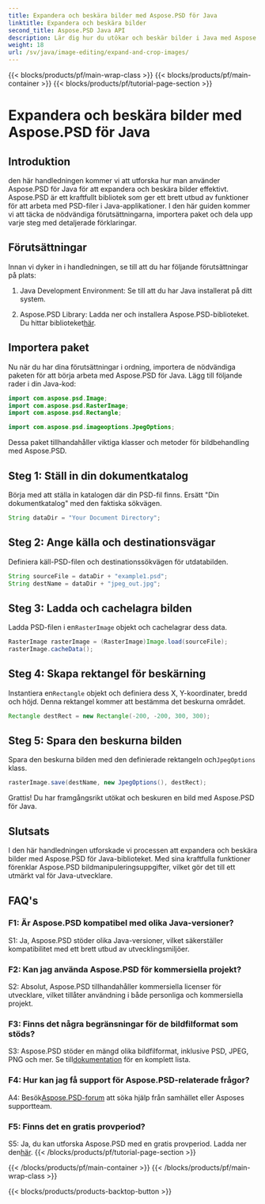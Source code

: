 ```yaml
---
title: Expandera och beskära bilder med Aspose.PSD för Java
linktitle: Expandera och beskära bilder
second_title: Aspose.PSD Java API
description: Lär dig hur du utökar och beskär bilder i Java med Aspose.PSD. Steg-för-steg-guide för effektiv bildbehandling.
weight: 18
url: /sv/java/image-editing/expand-and-crop-images/
---
```


{{< blocks/products/pf/main-wrap-class >}}
{{< blocks/products/pf/main-container >}}
{{< blocks/products/pf/tutorial-page-section >}}

# Expandera och beskära bilder med Aspose.PSD för Java

## Introduktion

den här handledningen kommer vi att utforska hur man använder Aspose.PSD för Java för att expandera och beskära bilder effektivt. Aspose.PSD är ett kraftfullt bibliotek som ger ett brett utbud av funktioner för att arbeta med PSD-filer i Java-applikationer. I den här guiden kommer vi att täcka de nödvändiga förutsättningarna, importera paket och dela upp varje steg med detaljerade förklaringar.

## Förutsättningar

Innan vi dyker in i handledningen, se till att du har följande förutsättningar på plats:

1. Java Development Environment: Se till att du har Java installerat på ditt system.

2.  Aspose.PSD Library: Ladda ner och installera Aspose.PSD-biblioteket. Du hittar biblioteket[här](https://releases.aspose.com/psd/java/).

## Importera paket

Nu när du har dina förutsättningar i ordning, importera de nödvändiga paketen för att börja arbeta med Aspose.PSD för Java. Lägg till följande rader i din Java-kod:

```java
import com.aspose.psd.Image;
import com.aspose.psd.RasterImage;
import com.aspose.psd.Rectangle;

import com.aspose.psd.imageoptions.JpegOptions;
```

Dessa paket tillhandahåller viktiga klasser och metoder för bildbehandling med Aspose.PSD.

## Steg 1: Ställ in din dokumentkatalog

Börja med att ställa in katalogen där din PSD-fil finns. Ersätt "Din dokumentkatalog" med den faktiska sökvägen.

```java
String dataDir = "Your Document Directory";
```

## Steg 2: Ange källa och destinationsvägar

Definiera käll-PSD-filen och destinationssökvägen för utdatabilden.

```java
String sourceFile = dataDir + "example1.psd";
String destName = dataDir + "jpeg_out.jpg";
```

## Steg 3: Ladda och cachelagra bilden

 Ladda PSD-filen i en`RasterImage` objekt och cachelagrar dess data.

```java
RasterImage rasterImage = (RasterImage)Image.load(sourceFile);
rasterImage.cacheData();
```

## Steg 4: Skapa rektangel för beskärning

 Instantiera en`Rectangle` objekt och definiera dess X, Y-koordinater, bredd och höjd. Denna rektangel kommer att bestämma det beskurna området.

```java
Rectangle destRect = new Rectangle(-200, -200, 300, 300);
```

## Steg 5: Spara den beskurna bilden

 Spara den beskurna bilden med den definierade rektangeln och`JpegOptions` klass.

```java
rasterImage.save(destName, new JpegOptions(), destRect);
```

Grattis! Du har framgångsrikt utökat och beskuren en bild med Aspose.PSD för Java.

## Slutsats

I den här handledningen utforskade vi processen att expandera och beskära bilder med Aspose.PSD för Java-biblioteket. Med sina kraftfulla funktioner förenklar Aspose.PSD bildmanipuleringsuppgifter, vilket gör det till ett utmärkt val för Java-utvecklare.

## FAQ's

### F1: Är Aspose.PSD kompatibel med olika Java-versioner?

S1: Ja, Aspose.PSD stöder olika Java-versioner, vilket säkerställer kompatibilitet med ett brett utbud av utvecklingsmiljöer.

### F2: Kan jag använda Aspose.PSD för kommersiella projekt?

S2: Absolut, Aspose.PSD tillhandahåller kommersiella licenser för utvecklare, vilket tillåter användning i både personliga och kommersiella projekt.

### F3: Finns det några begränsningar för de bildfilformat som stöds?

 S3: Aspose.PSD stöder en mängd olika bildfilformat, inklusive PSD, JPEG, PNG och mer. Se till[dokumentation](https://reference.aspose.com/psd/java/) för en komplett lista.

### F4: Hur kan jag få support för Aspose.PSD-relaterade frågor?

 A4: Besök[Aspose.PSD-forum](https://forum.aspose.com/c/psd/34) att söka hjälp från samhället eller Asposes supportteam.

### F5: Finns det en gratis provperiod?

 S5: Ja, du kan utforska Aspose.PSD med en gratis provperiod. Ladda ner den[här](https://releases.aspose.com/).
{{< /blocks/products/pf/tutorial-page-section >}}

{{< /blocks/products/pf/main-container >}}
{{< /blocks/products/pf/main-wrap-class >}}

{{< blocks/products/products-backtop-button >}}
